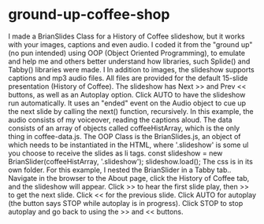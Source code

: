 # ground-up-coffee-shop
I made a BrianSlides Class for a History of Coffee slideshow, but it works with your images, captions and even audio. 
I coded it from the "ground up" (no pun intended) using OOP (Object Oriented Programming), to emulate and help me and others better understand how libraries, such Splide() and Tabby() libraries were made.
I 
In addition to images, the slideshow supports captions and mp3 audio files. All files are provided for the default 15-slide presentation (History of Coffee).
The slideshow has Next >> and Prev << buttons, as well as an Autoplay option. Click AUTO to have the slideshow run automatically. 
It uses an "ended" event on the Audio object to cue up the next slide by calling the next() function, recursively. 
In this example, the audio consists of my voiceover, reading the captions aloud.
The data consists of an array of objects called coffeeHistArray, which is the only thing in coffee-data.js. 
The OOP Class is the BrianSlides.js, an object of which needs to be instantiated in the HTML, where '.slideshow' is some ul you choose to receive the slides as li tags.
const slideshow = new BrianSlider(coffeeHistArray, '.slideshow');
slideshow.load();
The css is in its own folder. 
For this example, I nested the BrianSlider in a Tabby tab.. Navigate in the browser to the About page, click the History of Coffee tab,
and the slideshow will appear. Click >> to hear the first slide play, then >> to get the next slide. Click << for the previous slide.
Click AUTO for autoplay (the button says STOP while autoplay is in progress). Click STOP to stop autoplay and go back to using the >> and << buttons.
